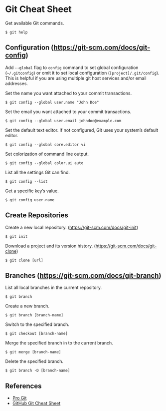 # Git Cheat Sheet

Get available Git commands.
```
$ git help
```

## Configuration (https://git-scm.com/docs/git-config)

Add ```--global``` flag to ```config``` command to set global configuration (```~/.gitconfig```) or omit it to set local configuration (```[project]/.git/config```). This is helpful if you are using multiple git host services and/or email addresses.

Set the name you want attached to your commit transactions.
```
$ git config --global user.name "John Doe"
```

Set the email you want attached to your commit transactions.
```
$ git config --global user.email johndoe@example.com
```

Set the default text editor. If not configured, Git uses your system’s default editor.
```
$ git config --global core.editor vi
```

Set colorization of command line output.
```
$ git config --global color.ui auto
```

List all the settings Git can find.
```
$ git config --list
```

Get a specific key’s value.
```
$ git config user.name
```

## Create Repositories

Create a new local repository. (https://git-scm.com/docs/git-init)
```
$ git init
```

Download a project and its version history. (https://git-scm.com/docs/git-clone)
```
$ git clone [url]
```

## Branches (https://git-scm.com/docs/git-branch)

List all local branches in the current repository.
```
$ git branch
```

Create a new branch.
```
$ git branch [branch-name]
```

Switch to the specified branch.
```
$ git checkout [branch-name]
```

Merge the specified branch in to the current branch.
```
$ git merge [branch-name]
```

Delete the specified branch.
```
$ git branch -D [branch-name]
```

## References

* [Pro Git](https://git-scm.com/book/en/v2)
* [GitHub Git Cheat Sheet](https://github.github.com/training-kit/downloads/github-git-cheat-sheet/)
